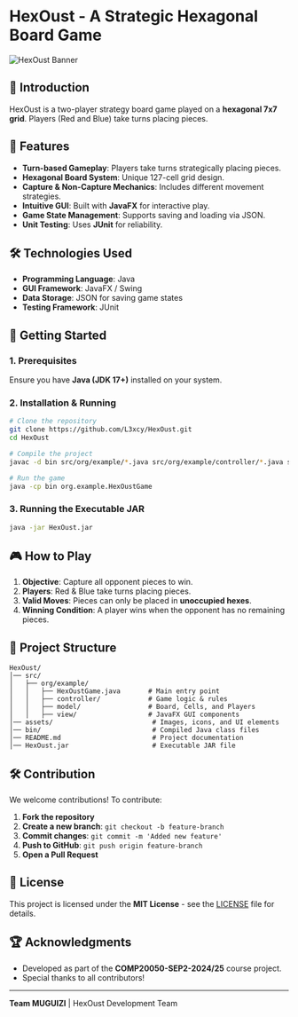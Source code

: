 # HexOust - A Strategic Hexagonal Board Game

![HexOust Banner](https://your-image-url.com/banner.png)

## 🎯 Introduction
HexOust is a two-player strategy board game played on a **hexagonal 7x7 grid**. Players (Red and Blue) take turns placing pieces.

## 📜 Features
- **Turn-based Gameplay**: Players take turns strategically placing pieces.
- **Hexagonal Board System**: Unique 127-cell grid design.
- **Capture & Non-Capture Mechanics**: Includes different movement strategies.
- **Intuitive GUI**: Built with **JavaFX** for interactive play.
- **Game State Management**: Supports saving and loading via JSON.
- **Unit Testing**: Uses **JUnit** for reliability.

## 🛠️ Technologies Used
- **Programming Language**: Java
- **GUI Framework**: JavaFX / Swing
- **Data Storage**: JSON for saving game states
- **Testing Framework**: JUnit

## 🚀 Getting Started
### **1. Prerequisites**
Ensure you have **Java (JDK 17+)** installed on your system.

### **2. Installation & Running**
```sh
# Clone the repository
git clone https://github.com/L3xcy/HexOust.git
cd HexOust

# Compile the project
javac -d bin src/org/example/*.java src/org/example/controller/*.java src/org/example/model/*.java src/org/example/view/*.java

# Run the game
java -cp bin org.example.HexOustGame
```

### **3. Running the Executable JAR**
```sh
java -jar HexOust.jar
```

## 🎮 How to Play
1. **Objective**: Capture all opponent pieces to win.
2. **Players**: Red & Blue take turns placing pieces.
3. **Valid Moves**: Pieces can only be placed in **unoccupied hexes**.
4. **Winning Condition**: A player wins when the opponent has no remaining pieces.

## 📌 Project Structure
```
HexOust/
│── src/
│   ├── org/example/
│   │   ├── HexOustGame.java       # Main entry point
│   │   ├── controller/            # Game logic & rules
│   │   ├── model/                 # Board, Cells, and Players
│   │   ├── view/                  # JavaFX GUI components
│── assets/                         # Images, icons, and UI elements
│── bin/                            # Compiled Java class files
│── README.md                       # Project documentation
│── HexOust.jar                     # Executable JAR file
```

## 🛠 Contribution
We welcome contributions! To contribute:
1. **Fork the repository**
2. **Create a new branch**: `git checkout -b feature-branch`
3. **Commit changes**: `git commit -m 'Added new feature'`
4. **Push to GitHub**: `git push origin feature-branch`
5. **Open a Pull Request**

## 📜 License
This project is licensed under the **MIT License** - see the [LICENSE](LICENSE) file for details.

## 🏆 Acknowledgments
- Developed as part of the **COMP20050-SEP2-2024/25** course project.
- Special thanks to all contributors!

---
**Team MUGUIZI** | HexOust Development Team
